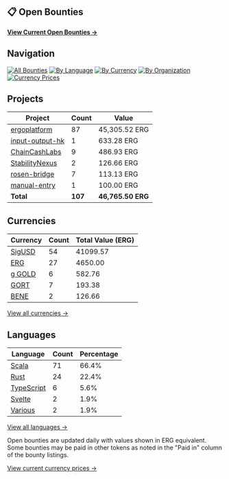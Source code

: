 ## 📋 Open Bounties

**[View Current Open Bounties →](/bounties/all.md)**

## Navigation

[![All Bounties](https://img.shields.io/badge/All_Bounties-107-blue)](/bounties/all.md) [![By Language](https://img.shields.io/badge/By_Language-6-green)](/bounties/all.md#bounties-by-programming-language) [![By Currency](https://img.shields.io/badge/By_Currency-6-yellow)](/bounties/all.md#bounties-by-currency) [![By Organization](https://img.shields.io/badge/By_Organization-6-orange)](/bounties/all.md#bounties-by-organization) [![Currency Prices](https://img.shields.io/badge/Currency_Prices-5-purple)](/bounties/currency_prices.md)

## Projects

| Project | Count | Value |
|----------|-------|-------|
| [ergoplatform](/bounties/by_org/ergoplatform.md) | 87 | 45,305.52 ERG |
| [input-output-hk](/bounties/by_org/input-output-hk.md) | 1 | 633.28 ERG |
| [ChainCashLabs](/bounties/by_org/chaincashlabs.md) | 9 | 486.93 ERG |
| [StabilityNexus](/bounties/by_org/stabilitynexus.md) | 2 | 126.66 ERG |
| [rosen-bridge](/bounties/by_org/rosen-bridge.md) | 7 | 113.13 ERG |
| [manual-entry](/bounties/by_org/manual-entry.md) | 1 | 100.00 ERG |
| **Total** | **107** | **46,765.50 ERG** |

## Currencies

| Currency | Count | Total Value (ERG) |
|----------|-------|------------------|
| [SigUSD](/bounties/by_currency/sigusd.md) | 54 | 41099.57 |
| [ERG](/bounties/by_currency/erg.md) | 27 | 4650.00 |
| [g GOLD](/bounties/by_currency/gold.md) | 6 | 582.76 |
| [GORT](/bounties/by_currency/gort.md) | 7 | 193.38 |
| [BENE](/bounties/by_currency/bene.md) | 2 | 126.66 |

[View all currencies →](/bounties/all.md#bounties-by-currency)

## Languages

| Language | Count | Percentage |
|----------|-------|------------|
| [Scala](/bounties/by_language/scala.md) | 71 | 66.4% |
| [Rust](/bounties/by_language/rust.md) | 24 | 22.4% |
| [TypeScript](/bounties/by_language/typescript.md) | 6 | 5.6% |
| [Svelte](/bounties/by_language/svelte.md) | 2 | 1.9% |
| [Various](/bounties/by_language/various.md) | 2 | 1.9% |

[View all languages →](/bounties/all.md#bounties-by-programming-language)

Open bounties are updated daily with values shown in ERG equivalent. Some bounties may be paid in other tokens as noted in the "Paid in" column of the bounty listings.

[View current currency prices →](/bounties/currency_prices.md)
